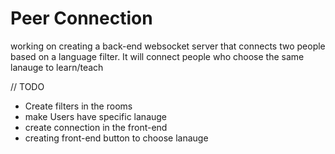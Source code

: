 # Peer Connection

working on creating a back-end websocket server that connects two people based on a language filter. It will connect people who choose the same lanauge to learn/teach

// TODO 
- Create filters in the rooms 
- make Users have specific lanauge
- create connection in the front-end
- creating front-end button to choose lanauge

